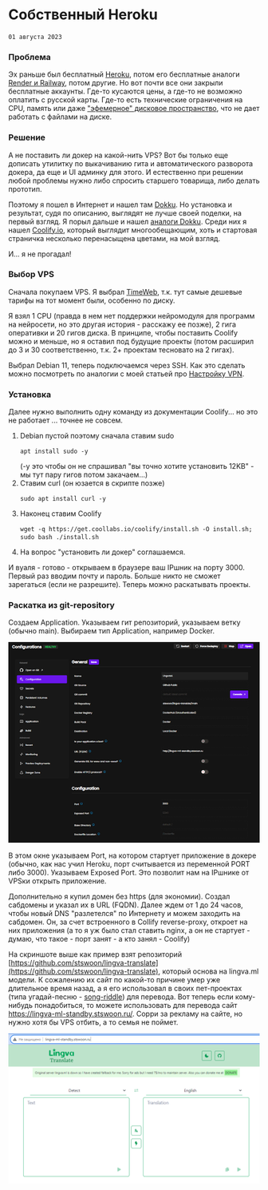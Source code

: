 <!--
{
  "draft": false,
  "tags": ["Программирование"]
}
-->

# Собственный Heroku

```blogEnginePageDate
01 августа 2023
```

### Проблема

Эх раньше был бесплатный [Heroku](https://www.heroku.com/), потом его
бесплатные аналоги [Render и Railway](https://habr.com/ru/articles/702206/), потом другие. Но вот почти все они
закрыли бесплатные аккаунты. Где-то кусаются цены, а где-то не возможно оплатить с русской карты. Где-то есть
технические ограничения на CPU, память или даже ["эфемерное" дисковое пространство](https://render.com/docs/disks), что
не дает работать с файлами на диске.

### Решение

А не поставить ли докер на какой-нить VPS? Вот бы только еще дописать утилитку по выкачиванию гита и автоматического
разворота докера, да еще и UI админку для этого. И естественно при решении любой проблемы нужно либо спросить старшего
товарища, либо делать прототип.

Поэтому я пошел в Интернет и нашел там [Dokku](https://dokku.com/). Но установка и результат, судя по описанию, выглядят
не лучше своей поделки, на первый взгляд. Я порыл дальше и
нашел [аналоги Dokku](https://alternativeto.net/software/dokku/). Среди них я нашел [Сoolify.io](https://coolify.io/),
который выглядит многообещающим, хоть и стартовая страничка несколько перенасыщена цветами, на мой взгляд.

И... я не прогадал!

### Выбор VPS

Сначала покупаем VPS. Я выбрал [TimeWeb](https://timeweb.com/ru/), т.к. тут самые дешевые тарифы на тот момент были,
особенно по диску.

Я взял 1 CPU (правда в нем нет поддержки нейромодуля для программ на нейросети, но это другая история - расскажу ее
позже), 2 гига оперативки и 20 гигов диска. В принципе, чтобы поставить Coolify можно и меньше, но я оставил под будущие
проекты (потом расширил до 3 и 30 соответственно, т.к. 2+ проектам тесновато на 2 гигах).

Выбрал Debian 11, теперь подключаемся через SSH. Как это сделать можно посмотреть по аналогии с моей статьей про
[Настройку VPN](https://stswoon.blogspot.com/2023/07/vpn.html).

### Установка

Далее нужно выполнить одну команду из документации Coolify... но это не работает ... точнее не совсем.

1. Debian пустой поэтому сначала ставим sudo
   ```shell
   apt install sudo -y
   ```
   (-y это чтобы он не спрашивал "вы точно хотите установить 12KB" - мы тут пару гигов потом закачаем...)
2. Ставим curl (он юзается в скрипте позже)
   ```shell
   sudo apt install curl -y
   ```
3. Наконец ставим Coolify
   ```shell
   wget -q https://get.coollabs.io/coolify/install.sh -O install.sh; sudo bash ./install.sh
   ```
4. На вопрос "установить ли докер" соглашаемся.

И вуаля - готово - открываем в браузере ваш IPшник на порту 3000. Первый раз вводим почту и пароль. Больше никто не
сможет зарегаться (если не разрешите). Теперь можно раскатывать проекты.

### Раскатка из git-repository

Создаем Application. Указываем гит репозиторий, указываем ветку (обычно main). Выбираем тип Application, например
Docker.

![](image1.png)

В этом окне указываем Port, на котором стартует приложение в докере (обычно, как нас учил Heroku, порт считывается из
переменной PORT либо 3000). Указываем Exposed Port. Это позволит нам на IPшнике от VPSки открыть приложение.

Дополнительно я купил домен без https (для экономии). Создал сабдомены и указал их в URL (FQDN). Далее ждем от 1 до 24
часов, чтобы новый DNS "разлетелся" по Интернету и можем заходить на сабдомен. Он, за счет встроенного в Collify
reverse-proxy, откроет на них приложения (а то я уж было стал ставить nginx, а он не стартует - думаю, что такое - порт
занят - а кто занял - Coolify)

На скриншоте выше как пример взят
репозиторий [https://github.com/stswoon/lingva-translate](https://github.com/stswoon/lingva-translate), который основа
на lingva.ml модели. К сожалению их сайт по какой-то причине умер уже длительное время назад, а я его использовал в
своих пет-проектах (типа угадай-песню - [song-riddle](https://stswoon-song-riddle.onrender.com/)) для перевода. Вот
теперь если кому-нибудь понадобиться, то можете использовать для перевода сайт https://lingva-ml-standby.stswoon.ru/.
Сорри за рекламу на сайте, но нужно хотя бы VPS отбить, а то семья не поймет.

![](image2.png)